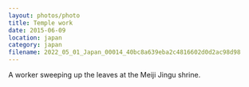 ```yaml
---
layout: photos/photo
title: Temple work
date: 2015-06-09
location: japan
category: japan
filename: 2022_05_01_Japan_00014_40bc8a639eba2c4816602d0d2ac98d98
---
```

A worker sweeping up the leaves at the Meiji Jingu shrine.
